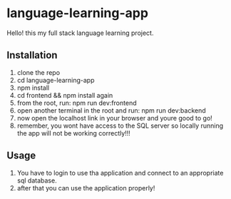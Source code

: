 # language-learning-app

Hello! this my full stack language learning project.

## Installation

1. clone the repo
2. cd language-learning-app
3. npm install
4. cd frontend && npm install again
5. from the root, run: npm run dev:frontend
6. open another terminal in the root and run: npm run dev:backend
7. now open the localhost link in your browser and youre good to go!
8. remember, you wont have access to the SQL server so locally running the app will not be working correctly!!!

## Usage

1. You have to login to use tha application and connect to an appropriate sql database.
2. after that you can use the application properly!
